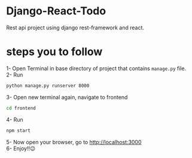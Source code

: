 # Django-React-Todo
Rest api project using django rest-framework and react.

# steps you to follow
1- Open Terminal in base directory of project that contains `manage.py` file.<br>
2- Run 
```bash
python manage.py runserver 8000
```
3- Open new terminal again, navigate to frontend  
```bash
cd frontend
```
4- Run 
```bash
npm start
```
5- Now open your browser, go to <a href="http://localhost:3000">http://localhost:3000</a><br>
6- Enjoy!!😉<br>
